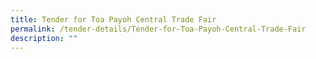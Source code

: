 ```yaml
---
title: Tender for Toa Payoh Central Trade Fair
permalink: /tender-details/Tender-for-Toa-Payoh-Central-Trade-Fair
description: ""
---
```

